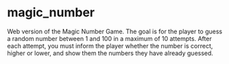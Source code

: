 ﻿# magic_number
Web version of the Magic Number Game. The goal is for the player to guess a random number between 1 and 100 in a maximum of 10 attempts. After each attempt, you must inform the player whether the number is correct, higher or lower, and show them the numbers they have already guessed.

